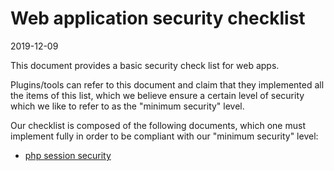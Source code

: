 Web application security checklist
==============
2019-12-09



This document provides a basic security check list for web apps.

Plugins/tools can refer to this document and claim that they implemented all the items of this list,
which we believe ensure a certain level of security which we like to refer to as the "minimum security" level.


Our checklist is composed of the following documents, which one must implement fully in order to be compliant
with our "minimum security" level:

- [php session security](https://github.com/lingtalfi/TheBar/blob/master/discussions/php-session-security.md)





 